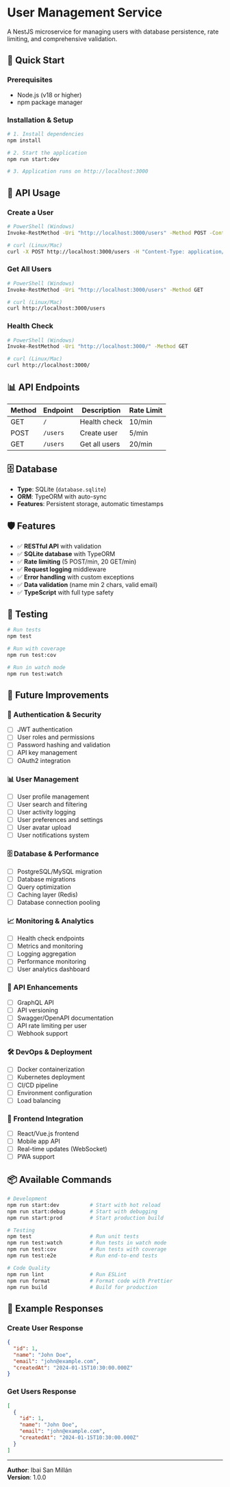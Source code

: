 # User Management Service

A NestJS microservice for managing users with database persistence, rate limiting, and comprehensive validation.

## 🚀 Quick Start

### Prerequisites
- Node.js (v18 or higher)
- npm package manager

### Installation & Setup

```bash
# 1. Install dependencies
npm install

# 2. Start the application
npm run start:dev

# 3. Application runs on http://localhost:3000
```

## 📡 API Usage

### Create a User
```bash
# PowerShell (Windows)
Invoke-RestMethod -Uri "http://localhost:3000/users" -Method POST -ContentType "application/json" -Body '{"name": "John Doe", "email": "john@example.com"}'

# curl (Linux/Mac)
curl -X POST http://localhost:3000/users -H "Content-Type: application/json" -d '{"name": "John Doe", "email": "john@example.com"}'
```

### Get All Users
```bash
# PowerShell (Windows)
Invoke-RestMethod -Uri "http://localhost:3000/users" -Method GET

# curl (Linux/Mac)
curl http://localhost:3000/users
```

### Health Check
```bash
# PowerShell (Windows)
Invoke-RestMethod -Uri "http://localhost:3000/" -Method GET

# curl (Linux/Mac)
curl http://localhost:3000/
```

## 📊 API Endpoints

| Method | Endpoint | Description | Rate Limit |
|--------|----------|-------------|------------|
| GET | `/` | Health check | 10/min |
| POST | `/users` | Create user | 5/min |
| GET | `/users` | Get all users | 20/min |

## 🗄️ Database

- **Type**: SQLite (`database.sqlite`)
- **ORM**: TypeORM with auto-sync
- **Features**: Persistent storage, automatic timestamps

## 🛡️ Features

- ✅ **RESTful API** with validation
- ✅ **SQLite database** with TypeORM
- ✅ **Rate limiting** (5 POST/min, 20 GET/min)
- ✅ **Request logging** middleware
- ✅ **Error handling** with custom exceptions
- ✅ **Data validation** (name min 2 chars, valid email)
- ✅ **TypeScript** with full type safety

## 🧪 Testing

```bash
# Run tests
npm test

# Run with coverage
npm run test:cov

# Run in watch mode
npm run test:watch
```

## 🚀 Future Improvements

### 🔐 Authentication & Security
- [ ] JWT authentication
- [ ] User roles and permissions
- [ ] Password hashing and validation
- [ ] API key management
- [ ] OAuth2 integration

### 📊 User Management
- [ ] User profile management
- [ ] User search and filtering
- [ ] User activity logging
- [ ] User preferences and settings
- [ ] User avatar upload
- [ ] User notifications system

### 🗄️ Database & Performance
- [ ] PostgreSQL/MySQL migration
- [ ] Database migrations
- [ ] Query optimization
- [ ] Caching layer (Redis)
- [ ] Database connection pooling

### 📈 Monitoring & Analytics
- [ ] Health check endpoints
- [ ] Metrics and monitoring
- [ ] Logging aggregation
- [ ] Performance monitoring
- [ ] User analytics dashboard

### 🔄 API Enhancements
- [ ] GraphQL API
- [ ] API versioning
- [ ] Swagger/OpenAPI documentation
- [ ] API rate limiting per user
- [ ] Webhook support

### 🛠️ DevOps & Deployment
- [ ] Docker containerization
- [ ] Kubernetes deployment
- [ ] CI/CD pipeline
- [ ] Environment configuration
- [ ] Load balancing

### 📱 Frontend Integration
- [ ] React/Vue.js frontend
- [ ] Mobile app API
- [ ] Real-time updates (WebSocket)
- [ ] PWA support

## 📦 Available Commands

```bash
# Development
npm run start:dev          # Start with hot reload
npm run start:debug        # Start with debugging
npm run start:prod         # Start production build

# Testing
npm test                   # Run unit tests
npm run test:watch         # Run tests in watch mode
npm run test:cov           # Run tests with coverage
npm run test:e2e           # Run end-to-end tests

# Code Quality
npm run lint               # Run ESLint
npm run format             # Format code with Prettier
npm run build              # Build for production
```

## 📝 Example Responses

### Create User Response
```json
{
  "id": 1,
  "name": "John Doe",
  "email": "john@example.com",
  "createdAt": "2024-01-15T10:30:00.000Z"
}
```

### Get Users Response
```json
[
  {
    "id": 1,
    "name": "John Doe",
    "email": "john@example.com",
    "createdAt": "2024-01-15T10:30:00.000Z"
  }
]
```

---

**Author**: Ibai San Millán  
**Version**: 1.0.0